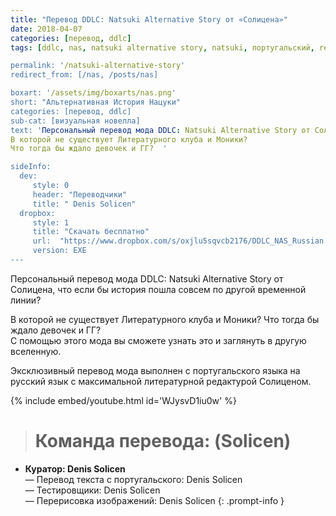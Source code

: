```yaml
---
title: "Перевод DDLC: Natsuki Alternative Story от «Солицена»"
date: 2018-04-07
categories: [перевод, ddlc]
tags: [ddlc, nas, natsuki alternative story, natsuki, португальский, ren'py]

permalink: '/natsuki-alternative-story'
redirect_from: [/nas, /posts/nas]

boxart: '/assets/img/boxarts/nas.png'
short: "Альтернативная История Нацуки"
categories: [перевод, ddlc]
sub-cat: [визуальная новелла]
text: 'Персональный перевод мода DDLC: Natsuki Alternative Story от Солицена, что если бы история пошла совсем по другой временной линии?
В которой не существует Литературного клуба и Моники? 
Что тогда бы ждало девочек и ГГ?  '

sideInfo:
  dev:
     style: 0
     header: "Переводчики"
     title: " Denis Solicen"
  dropbox:
     style: 1
     title: "Скачать бесплатно"
     url:  "https://www.dropbox.com/s/oxjlu5sqvcb2176/DDLC_NAS_Russian.exe?dl=0"
     version: EXE
---
```

Персональный перевод мода DDLC: Natsuki Alternative Story от Солицена, что если бы история пошла совсем по другой временной линии?

В которой не существует Литературного клуба и Моники? 
Что тогда бы ждало девочек и ГГ?  
С помощью этого мода вы сможете узнать это и заглянуть в другую вселенную. 


Эксклюзивный перевод мода выполнен с португальского языка на русский язык с максимальной литературной редактурой Солиценом.

{% include embed/youtube.html id='WJysvD1iu0w' %}


> # **Команда перевода: (Solicen)**
* **Куратор: Denis Solicen** 
<br> — Перевод текста с португальского: Denis Solicen
<br> — Тестировщики: Denis Solicen
<br> — Перерисовка изображений: Denis Solicen
{: .prompt-info }